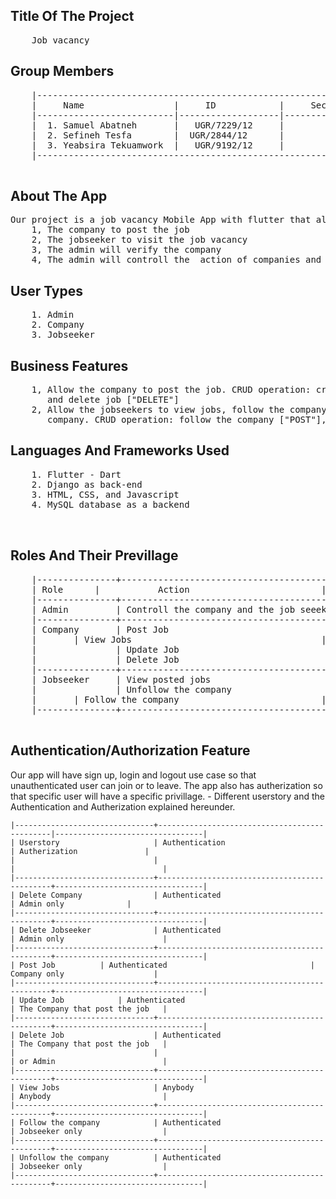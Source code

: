 ## Title Of The Project
<pre>
	Job vacancy
</pre>

## Group Members

<pre>
	|------------------------------------------------------------|
	|     Name                 |     ID            |     Section |
	|--------------------------|-------------------|-------------|
	|  1. Samuel Abatneh       |   UGR/7229/12     |         1   |
	|  2. Sefineh Tesfa        |  UGR/2844/12      |         1   |
	|  3. Yeabsira Tekuamwork  |   UGR/9192/12     |         2   |
	|------------------------------------------------------------|

</pre>


## About The App
<pre>
Our project is a job vacancy Mobile App with flutter that allow
	1, The company to post the job
	2, The jobseeker to visit the job vacancy
	3, The admin will verify the company
	4, The admin will controll the  action of companies and the jobseekers
</pre>

## User Types

<pre>
	1. Admin
	2. Company
	3. Jobseeker
</pre>


## Business Features

<pre>
	1, Allow the company to post the job. CRUD operation: create job ["POST"], read jobs ["GET"], update job ["PUT"]
	   and delete job ["DELETE"]
	2, Allow the jobseekers to view jobs, follow the company so that they get the job posted by that company, unfollow 
	   company. CRUD operation: follow the company ["POST"],  view jobs ["GET"],  unfolllow the company ["DELETE"]
</pre>
      

 
## Languages And Frameworks Used

<pre>
	1. Flutter - Dart
	2. Django as back-end
	3. HTML, CSS, and Javascript
	4. MySQL database as a backend
  
  
</pre>

## Roles And Their Previllage

<pre>
	|---------------+----------------------------------------------|
	| Role     	|       	Action	                       |
	|---------------+----------------------------------------------|
	| Admin         | Controll the company and the job seeeker     |
	|---------------+----------------------------------------------|
	| Company       | Post Job                                     |
	|		| View Jobs                                    |
	|               | Update Job                                   |
	|               | Delete Job                                   |
	|---------------+----------------------------------------------|
	| Jobseeker     | View posted jobs                             |
	|               | Unfollow the company                         |
	| 		| Follow the company                           |
	|---------------+----------------------------------------------|
	
</pre>

## Authentication/Authorization Feature
Our app will have sign up, login and logout use case so that unauthenticated user can join or to leave. The app also has autherization so that specific
user will have a specific privillage. 
	- Different userstory and the Authentication and Autherization explained hereunder.


	|-------------------------------+----------------------------------------------|---------------------------------|
	| Userstory                     | Authentication                               | Autherization		         |
	|                               |                                              |                                 |
	|-------------------------------+----------------------------------------------+---------------------------------|
	| Delete Company                | Authenticated                                | Admin only		         |
	|-------------------------------+----------------------------------------------+---------------------------------|
	| Delete Jobseeker              | Authenticated                                | Admin only                      |
	|-------------------------------+----------------------------------------------+---------------------------------|
	| Post Job			| Authenticated                                | Company only                    |
	|-------------------------------+----------------------------------------------+---------------------------------|
	| Update Job			| Authenticated                                | The Company that post the job   |
	|-------------------------------+----------------------------------------------+---------------------------------|
	| Delete Job                    | Authenticated                                | The Company that post the job   |
	|                               |                                              | or Admin                        |
	|-------------------------------+----------------------------------------------+---------------------------------|
	| View Jobs                     | Anybody                                      | Anybody                         |
	|-------------------------------+----------------------------------------------+---------------------------------|
	| Follow the company            | Authenticated                                | Jobseeker only                  |
	|-------------------------------+----------------------------------------------+---------------------------------|
	| Unfollow the company          | Authenticated                                | Jobseeker only                  |
	|-------------------------------+----------------------------------------------+---------------------------------|



